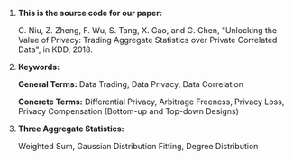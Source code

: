 1. **This is the source code for our paper:**
   
   C. Niu, Z. Zheng, F. Wu, S. Tang, X. Gao, and G. Chen, "Unlocking the Value of Privacy: Trading Aggregate Statistics over Private Correlated Data", in KDD, 2018.

2. **Keywords:** 
   
   **General Terms:** Data Trading, Data Privacy, Data Correlation 
   
   **Concrete Terms:** Differential Privacy, Arbitrage Freeness, Privacy Loss, Privacy Compensation (Bottom-up and Top-down Designs)  
   
3. **Three Aggregate Statistics:**

   Weighted Sum, Gaussian Distribution Fitting, Degree Distribution 